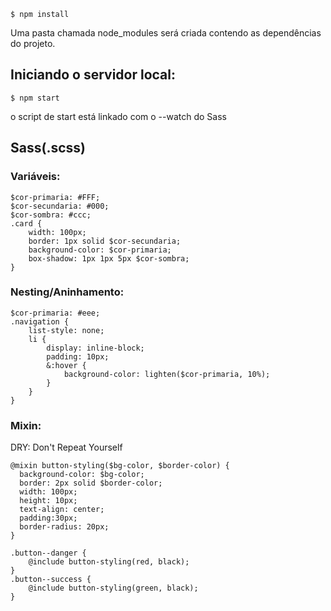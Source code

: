 
```
$ npm install
```
Uma pasta chamada node_modules será criada contendo as dependências do projeto.

## Iniciando o servidor local:

```
$ npm start
```
o script de start está linkado com o --watch do Sass

## Sass(.scss)

### Variáveis:
```
$cor-primaria: #FFF;
$cor-secundaria: #000;
$cor-sombra: #ccc;
.card {
    width: 100px;
    border: 1px solid $cor-secundaria;
    background-color: $cor-primaria;
    box-shadow: 1px 1px 5px $cor-sombra;
}
```

### Nesting/Aninhamento:
```
$cor-primaria: #eee;
.navigation {
    list-style: none;
    li {
        display: inline-block;
        padding: 10px;
        &:hover {
            background-color: lighten($cor-primaria, 10%);
        }
    }
}
```

### Mixin:
DRY: Don't Repeat Yourself
```
@mixin button-styling($bg-color, $border-color) {
  background-color: $bg-color;
  border: 2px solid $border-color;
  width: 100px;
  height: 10px;
  text-align: center;
  padding:30px;
  border-radius: 20px;
}

.button--danger {
    @include button-styling(red, black);
}
.button--success {
    @include button-styling(green, black);
}
```